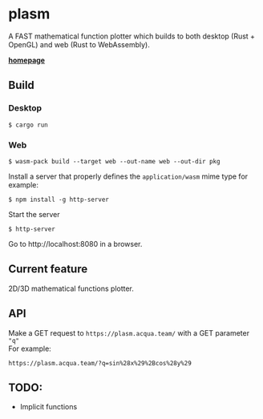 # plasm
A FAST mathematical function plotter which builds to both desktop (Rust + OpenGL) and web (Rust to WebAssembly).

[**homepage**](https://plasm.acqua.team/)

## Build
### Desktop
```console
$ cargo run
```

### Web
```console
$ wasm-pack build --target web --out-name web --out-dir pkg
```
Install a server that properly defines the `application/wasm` mime type for example:
```console
$ npm install -g http-server
```
Start the server
```console
$ http-server
``` 
Go to http://localhost:8080 in a browser.


## Current feature
2D/3D mathematical functions plotter.

## API
Make a GET request to `https://plasm.acqua.team/` with a GET parameter `"q"`  \
For example:
```
https://plasm.acqua.team/?q=sin%28x%29%2Bcos%28y%29
```

## TODO:
- Implicit functions